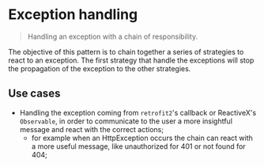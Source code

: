 # Exception handling

> Handling an exception with a chain of responsibility.

The objective of this pattern is to chain together a series of strategies to
react to an exception. The first strategy that handle the exceptions will stop
the propagation of the exception to the other strategies.


## Use cases

- Handling the exception coming from `retrofit2`'s callback or ReactiveX's
  `Observable`, in order to communicate to the user a more insightful message
  and react with the correct actions;
    - for example when an HttpException occurs the chain can react with a more
      useful message, like unauthorized for 401 or not found for 404;
